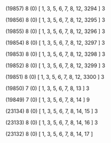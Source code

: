 (19857) 8 (0) [ 1, 3, 5, 6, 7, 8, 12, 3294 ] 3 


(19856) 8 (0) [ 1, 3, 5, 6, 7, 8, 12, 3295 ] 3 


(19855) 8 (0) [ 1, 3, 5, 6, 7, 8, 12, 3296 ] 3 


(19854) 8 (0) [ 1, 3, 5, 6, 7, 8, 12, 3297 ] 3 


(19853) 8 (0) [ 1, 3, 5, 6, 7, 8, 12, 3298 ] 3 


(19852) 8 (0) [ 1, 3, 5, 6, 7, 8, 12, 3299 ] 3 


(19851) 8 (0) [ 1, 3, 5, 6, 7, 8, 12, 3300 ] 3 


(19850) 7 (0) [ 1, 3, 5, 6, 7, 8, 13 ] 3 


(19849) 7 (0) [ 1, 3, 5, 6, 7, 8, 14 ] 9 


(23134) 8 (0) [ 1, 3, 5, 6, 7, 8, 14, 15 ] 3 


(23133) 8 (0) [ 1, 3, 5, 6, 7, 8, 14, 16 ] 3 


(23132) 8 (0) [ 1, 3, 5, 6, 7, 8, 14, 17 ]  

